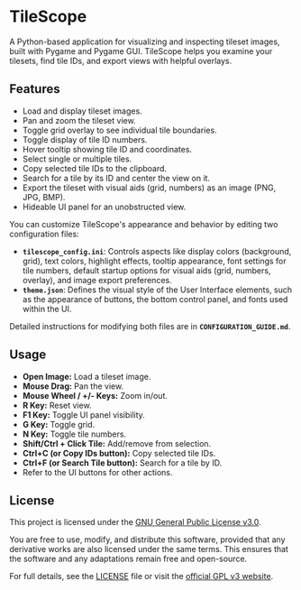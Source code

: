# TileScope

A Python-based application for visualizing and inspecting tileset images, built with Pygame and Pygame GUI. TileScope helps you examine your tilesets, find tile IDs, and export views with helpful overlays.

## Features

*   Load and display tileset images.
*   Pan and zoom the tileset view.
*   Toggle grid overlay to see individual tile boundaries.
*   Toggle display of tile ID numbers.
*   Hover tooltip showing tile ID and coordinates.
*   Select single or multiple tiles.
*   Copy selected tile IDs to the clipboard.
*   Search for a tile by its ID and center the view on it.
*   Export the tileset with visual aids (grid, numbers) as an image (PNG, JPG, BMP).
*   Hideable UI panel for an unobstructed view.

You can customize TileScope's appearance and behavior by editing two configuration files:

*   **`tilescope_config.ini`**: Controls aspects like display colors (background, grid), text colors, highlight effects, tooltip appearance, font settings for tile numbers, default startup options for visual aids (grid, numbers, overlay), and image export preferences.
*   **`theme.json`**: Defines the visual style of the User Interface elements, such as the appearance of buttons, the bottom control panel, and fonts used within the UI.

Detailed instructions for modifying both files are in **`CONFIGURATION_GUIDE.md`**.


## Usage

*   **Open Image:** Load a tileset image.
*   **Mouse Drag:** Pan the view.
*   **Mouse Wheel / +/- Keys:** Zoom in/out.
*   **R Key:** Reset view.
*   **F1 Key:** Toggle UI panel visibility.
*   **G Key:** Toggle grid.
*   **N Key:** Toggle tile numbers.
*   **Shift/Ctrl + Click Tile:** Add/remove from selection.
*   **Ctrl+C (or Copy IDs button):** Copy selected tile IDs.
*   **Ctrl+F (or Search Tile button):** Search for a tile by ID.
*   Refer to the UI buttons for other actions.


## License

This project is licensed under the [GNU General Public License v3.0](https://www.gnu.org/licenses/gpl-3.0.html).

You are free to use, modify, and distribute this software, provided that any derivative works are also licensed under the same terms. This ensures that the software and any adaptations remain free and open-source.

For full details, see the [LICENSE](./LICENSE) file or visit the [official GPL v3 website](https://www.gnu.org/licenses/gpl-3.0.html).

